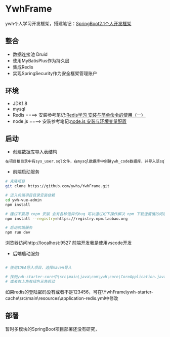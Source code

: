 
# YwhFrame

ywh个人学习开发框架，搭建笔记：[SpringBoot2.1个人开发框架](https://blog.csdn.net/qq_36956154/article/details/84036199)

## 整合

- 数据连接池 Druid
- 使用MyBatisPlus作为持久层
- 集成Redis
- 实现SpringSecurity作为安全框架管理账户

## 环境

- JDK1.8
- mysql
- Redis  ====> 安装参考笔记:[Redis学习 安装与简单命令的使用（一）](https://blog.csdn.net/qq_36956154/article/details/84339285) 
- node.js ====> 安装参考笔记:[node.js 安装与环境变量配置](https://blog.csdn.net/qq_36956154/article/details/79468078)


## 启动

- 创建数据库导入表结构
```bash
在项目根目录中有sys_user.sql文件，在mysql数据库中创建ywh_code数据库，并导入该sql文件即可。
```

- 前端启动服务
```bash
# 克隆项目
git clone https://github.com/ywhs/YwhFrame.git

# 进入前端项目目录安装依赖
cd ywh-vue-admin
npm install

# 建议不要用 cnpm 安装 会有各种诡异的bug 可以通过如下操作解决 npm 下载速度慢的问题
npm install --registry=https://registry.npm.taobao.org

# 启动前端服务
npm run dev

```
浏览器访问http://localhost:9527
前端开发我是使用vscode开发


- 后端启动服务

```bash

# 使用IDEA导入项目，选择maven导入

# 找到ywh-starter-core中\src\main\java\com\ywh\core\CoreApplication.java启动类，启动即可
# 或者右上角有绿色三角启动

```

如果redis的登陆密码没有或者不是123456，可在\YwhFrame\ywh-starter-cache\src\main\resources\application-redis.yml中修改


## 部署

暂时多模块的SpringBoot项目部署还没有研究，
